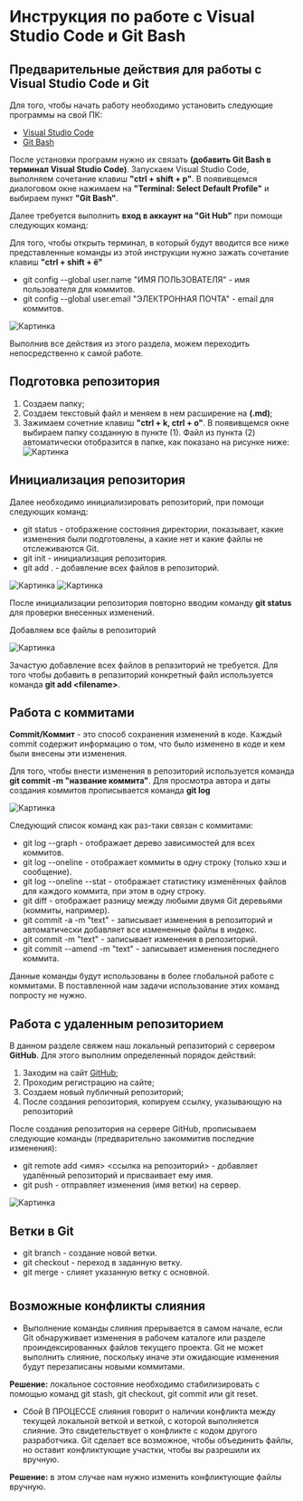 # Инструкция по работе с Visual Studio Code и Git Bash

## Предварительные действия для работы с Visual Studio Code и Git
Для того, чтобы начать работу необходимо установить следующие программы на свой ПК:
* [Visual Studio Code](https://code.visualstudio.com/download) 
* [Git Bash](https://git-scm.com/download/win)

После установки программ нужно их связать **(добавить Git Bash в терминал Visual Studio Code)**. Запускаем Visual Studio Code, выполняем сочетание клавиш **"ctrl + shift + p"**. В появивщемся диалоговом окне нажимаем на **"Terminal: Select Default Profile"** и выбираем пункт **"Git Bash"**.

Далее требуется выполнить **вход в аккаунт на "Git Hub"** при помощи следующих команд:

Для того, чтобы открыть терминал, в который будут вводится все ниже представленные команды из этой инструкции нужно зажать сочетание клавиш **"ctrl + shift + ё"**

* git config --global user.name "ИМЯ ПОЛЬЗОВАТЕЛЯ" - имя пользователя для коммитов.
* git config --global user.email "ЭЛЕКТРОННАЯ ПОЧТА" - email для коммитов.

![Картинка](https://i.imgur.com/AkfZCgo.jpg)

Выполнив все действия из этого раздела, можем переходить непосредственно к самой работе.

## Подготовка репозитория
1. Создаем папку;
2. Создаем текстовый файл и меняем в нем расширение на **(.md)**;
3. Зажимаем сочетние клавиш **"ctrl + k, ctrl + o"**. В появивщемся окне выбираем папку созданную в пункте (1). Файл из пункта (2) автоматически отобразится в папке, как показано на рисунке ниже:
![Картинка](https://i.imgur.com/0zSnovF.jpg)

## Инициализация репозитория
Далее необходимо инициализировать репозиторий, при помощи следующих команд:
* git status - отображение состояния директории, показывает, какие изменения были подготовлены, а какие нет и какие файлы не отслеживаются Git.
* git init - инициализация репозитория.
* git add . - добавление всех файлов в репозиторий.

![Картинка](https://i.imgur.com/wZPlSFp.jpg)
![Картинка](https://i.imgur.com/ChHgRdx.jpg)

После инициализации репозитория повторно вводим команду **git status** для проверки внесенных изменений.

Добавляем все файлы в репозиторий

![Картинка](https://i.imgur.com/qKf2x21.jpg)

Зачастую добавление всех файлов в репазиторий не требуется. Для того чтобы добавить в репазиторий конкретный файл используется команда
**git add <filenamе>**.

## Работа с коммитами

**Commit/Коммит** - это способ сохранения изменений в коде. Каждый commit содержит информацию о том, что было изменено в коде и кем были внесены эти изменения.

Для того, чтобы внести изменения в репозиторий используется команда **git commit -m "название коммита"**. Для просмотра автора и даты создания коммитов прописывается команда **git log**

![Картинка](https://i.imgur.com/4Azlfdm.jpg)


Следующий список команд как раз-таки связан с коммитами:
* git log --graph - отображает дерево зависимостей для всех коммитов.
* git log --oneline - отображает коммиты в одну строку (только хэш и сообщение).
* git log --oneline --stat - отображает статистику изменённых файлов для каждого коммита, при этом в одну строку.
* git diff - отображает разницу между любыми двумя Git деревьями (коммиты, например).
* git commit -a -m "text" - записывает изменения в репозиторий и автоматически добавляет все измененные файлы в индекс.
* git commit -m "text" - записывает изменения в репозиторий.
* git commit --amend -m "text" - записывает изменения последнего коммита.

Данные команды будут использованы в более глобальной работе с коммитами. В поставленной нам задачи использование этих команд попросту не нужно.

## Работа с удаленным репозиторием
В данном разделе свяжем наш локальный репазиторий с сервером **GitHub**. Для этого выполним определенный порядок действий:

1. Заходим на сайт [GitHub](https://github.com);
2. Проходим регистрацию на сайте;
3. Создаем новый публичный репозиторий;
4. После создания репозитория, копируем ссылку, указывающую на репозиторий

После создания репозитория на сервере GitHub, прописываем следующие команды (предварительно закоммитив последние изменения):
* git remote add <имя> <ссылка на репозиторий> - добавляет удалённый репозиторий и присваивает ему имя.
* git push <remote-name> <branch-name> - отправляет изменения (имя ветки) на сервер.

![Картинка](https://i.imgur.com/2FwFu0s.jpg)

## Ветки в Git
* git branch <name> - создание новой ветки.
* git checkout <name> - переход в заданную ветку.
* git merge <name> - слияет указанную ветку с основной.
#
## Возможные конфликты слияния
* Выполнение команды слияния прерывается в самом начале, если Git обнаруживает изменения в рабочем каталоге или разделе проиндексированных файлов текущего проекта. Git не может выполнить слияние, поскольку иначе эти ожидающие изменения будут перезаписаны новыми коммитами.

**Решение:** локальное состояние необходимо стабилизировать с помощью команд git stash, git checkout, git commit или git reset.
* Сбой В ПРОЦЕССЕ слияния говорит о наличии конфликта между текущей локальной веткой и веткой, с которой выполняется слияние. Это свидетельствует о конфликте с кодом другого разработчика. Git сделает все возможное, чтобы объединить файлы, но оставит конфликтующие участки, чтобы вы разрешили их вручную.

**Решение:** в этом случае нам нужно изменить конфликтующие файлы вручную.